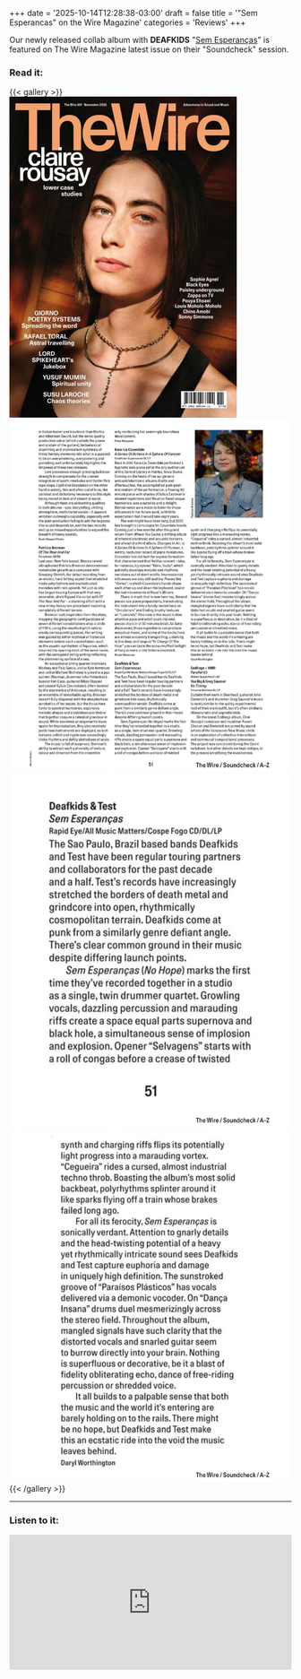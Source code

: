 +++
date = '2025-10-14T12:28:38-03:00'
draft = false
title = '"Sem Esperancas" on the Wire Magazine'
categories = 'Reviews'
+++

Our newly released collab album with **DEAFKIDS** "[Sem Esperanças](https://testgrind.bandcamp.com/album/sem-esperan-as)" is featured on The Wire Magazine latest issue on their "Soundcheck" session.

<!--more-->

### Read it:

{{< gallery >}}
<img src="featured.jpg" class="grid-w50 md:grid-w33 xl:grid-w25" />
<img src="test-wire-review-01.jpg" class="grid-w50 md:grid-w33 xl:grid-w25" />
<img src="test-wire-review-02.jpg" class="grid-w50 md:grid-w33 xl:grid-w25" />
<img src="test-wire-review-03.jpg" class="grid-w50 md:grid-w33 xl:grid-w25" />
{{< /gallery >}}

---

### Listen to it:

<div style="max-width: 100%">
  <div style="left: 0; width: 100%; height: 241px; position: relative">
    <iframe
      src="https://bandcamp.com/EmbeddedPlayer/album=1880855551/size=large/bgcol=ffffff/linkcol=333333/artwork=small/transparent=true/"
      style="
        top: 0;
        left: 0;
        width: 100%;
        height: 100%;
        position: absolute;
        border: 0;
      "
      allowfullscreen
    ></iframe>
  </div>
</div>
